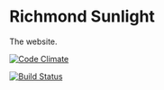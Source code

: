 # Richmond Sunlight

The website.

[![Code Climate](https://codeclimate.com/github/openva/richmondsunlight.com/badges/gpa.svg)](https://codeclimate.com/github/openva/richmondsunlight.com)

[![Build Status](https://travis-ci.org/openva/richmondsunlight.com.svg?branch=master)](https://travis-ci.org/openva/richmondsunlight.com)
